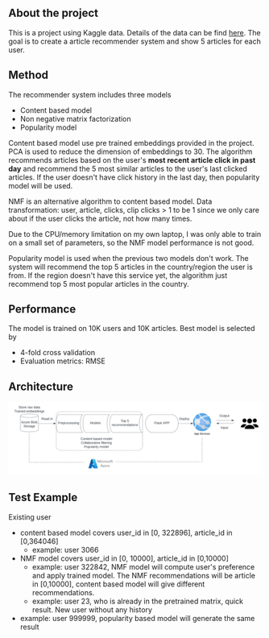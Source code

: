 ## About the project
This is a project using Kaggle data. Details of the data can be find [here](https://www.kaggle.com/datasets/gspmoreira/news-portal-user-interactions-by-globocom).
The goal is to create a article recommender system and show 5 articles for each user.

## Method
The recommender system includes three models
- Content based model
- Non negative matrix factorization
- Popularity model

Content based model use pre trained embeddings provided in the project. PCA is used to reduce the dimension of embeddings to 30. The algorithm recommends articles based on the user's **most recent article click in past day** and recommend the 5 most similar articles to the user's last clicked articles. If the user doesn't have click history in the last day, then popularity model will be used.

NMF is an alternative algorithm to content based model. 
Data transformation: user, article, clicks, clip clicks > 1 to be 1 since we only care about if the user clicks the article, not how many times.

Due to the CPU/memory limitation on my own laptop, I was only able to train on a small set of parameters, so the NMF model performance is not good.

Popularity model is used when the previous two models don't work. The system will recommend the top 5 articles in the country/region the user is from. If the region doesn't have this service yet, the algorithm just recommend top 5 most popular articles in the country.

## Performance
The model is trained on 10K users and 10K articles.
Best model is selected by
- 4-fold cross validation
- Evaluation metrics: RMSE


## Architecture
![alt text](https://github.com/xiaosiyang/recommender_system/blob/main/resource/arch_v3.svg)


## Test Example

Existing user
- content based model covers user_id in [0, 322896], article_id in [0,364046]
    - example: user 3066
- NMF model covers user_id in [0, 10000], article_id in [0,10000]
    - example: user 322842, NMF model will compute user's preference and apply trained model. The NMF recommendations will be article in [0,10000], content based model will give different recommendations.
    - example: user 23, who is already in the pretrained matrix, quick result.
New user without any history
- example: user 999999, popularity based model will generate the same result